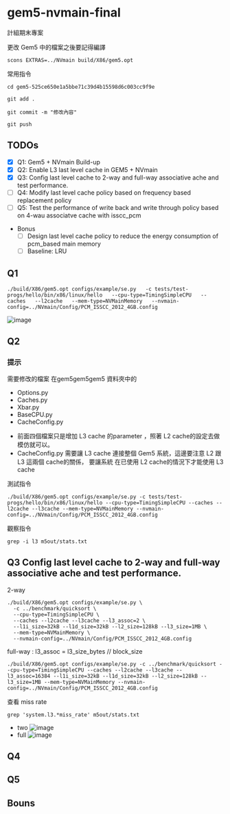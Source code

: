 # gem5-nvmain-final
計組期末專案

更改 Gem5 中的檔案之後要記得編譯
```
scons EXTRAS=../NVmain build/X86/gem5.opt
```
常用指令
```
cd gem5-525ce650e1a5bbe71c39d4b15598d6c003cc9f9e
```
```
git add .
```
```
git commit -m "修改內容"
```
```
git push
```
## TODOs
- [x] Q1: Gem5 + NVmain Build-up
- [x] Q2: Enable L3 last level cache in GEM5 + NVmain
- [x] Q3: Config last level cache to 2-way and full-way associative ache and test performance.
- [ ] Q4: Modify last level cache policy based on frequency based replacement policy
- [ ] Q5: Test the performance of write back and write through policy based on 4-wau associatve cache with isscc_pcm  
- Bonus
    - [ ] Design last level cache policy to reduce the energy consumption of pcm_based main memory
    - [ ] Baseline: LRU
## Q1

```
./build/X86/gem5.opt configs/example/se.py   -c tests/test-progs/hello/bin/x86/linux/hello   --cpu-type=TimingSimpleCPU   --caches   --l2cache   --mem-type=NVMainMemory   --nvmain-config=../NVmain/Config/PCM_ISSCC_2012_4GB.config

```
![image](https://github.com/user-attachments/assets/5611c29e-c3c5-4e44-bf10-20f5ec570314)

## Q2
### 提示
需要修改的檔案 在gem5gem5gem5 資料夾中的
* Options.py 
* Caches.py 
* Xbar.py 
* BaseCPU.py 
* CacheConfig.py 
- 前面四個檔案只是增加 L3 cache 的parameter ，照著 L2 cache的設定去做模仿就可以。
- CacheConfig.py  需要讓 L3 cache 連接整個 Gem5 系統，這邊要注意 L2 跟L3 這兩個  cache的關係， 要讓系統 在已使用 L2 cache的情況下才能使用 L3 cache

測試指令
```
./build/X86/gem5.opt configs/example/se.py -c tests/test-progs/hello/bin/x86/linux/hello --cpu-type=TimingSimpleCPU --caches --l2cache --l3cache --mem-type=NVMainMemory --nvmain-config=../NVmain/Config/PCM_ISSCC_2012_4GB.config
```
觀察指令
```
grep -i l3 m5out/stats.txt
```
## Q3 Config last level cache to 2-way and full-way associative ache and test performance.
2-way
```
./build/X86/gem5.opt configs/example/se.py \
  -c ../benchmark/quicksort \
  --cpu-type=TimingSimpleCPU \
  --caches --l2cache --l3cache --l3_assoc=2 \
  --l1i_size=32kB --l1d_size=32kB --l2_size=128kB --l3_size=1MB \
  --mem-type=NVMainMemory \
  --nvmain-config=../NVmain/Config/PCM_ISSCC_2012_4GB.config
```
full-way : l3_assoc = l3_size_bytes // block_size
```
./build/X86/gem5.opt configs/example/se.py -c ../benchmark/quicksort --cpu-type=TimingSimpleCPU --caches --l2cache --l3cache --l3_assoc=16384 --l1i_size=32kB --l1d_size=32kB --l2_size=128kB --l3_size=1MB --mem-type=NVMainMemory --nvmain-config=../NVmain/Config/PCM_ISSCC_2012_4GB.config

```
查看 miss rate
```
grep 'system.l3.*miss_rate' m5out/stats.txt
```
- two
![image](https://github.com/user-attachments/assets/b01dba2c-6d8a-49d3-8b8f-6e88118a94a0)
- full
![image](https://github.com/user-attachments/assets/3215b646-f0d1-446c-b810-2368faa6b2f4)

## Q4

## Q5

## Bouns

